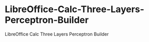 # LibreOffice-Calc-Three-Layers-Perceptron-Builder
LibreOffice Calc Three Layers Perceptron Builder
